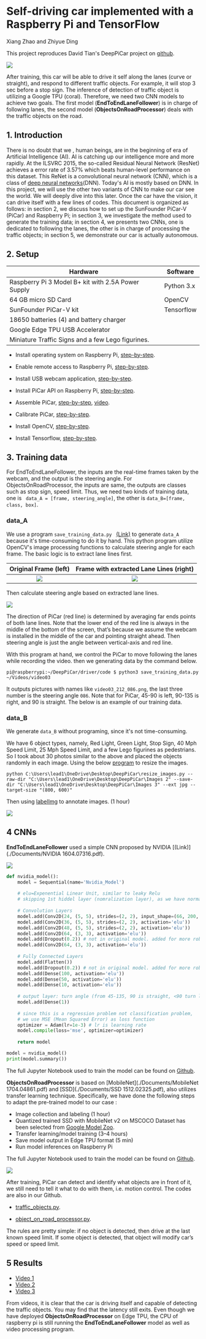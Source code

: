 # Self-driving car implemented with a Raspberry Pi and TensorFlow
Xiang Zhao and Zhiyue Ding

This project reproduces David Tian's DeepPiCar project on [github](https://github.com/dctian/DeepPiCar).

![](./doc/images/Cover.jpg)

After training, this car will be able to drive it self along the lanes (curve or straight), and respond to different traffic objects. For example, it will stop 3 sec before a stop sign. The inference of detection of traffic object is utilizing a Google TPU (coral). Therefore, we need two CNN models to achieve two goals. The first model (**EndToEndLaneFollower**) is in charge of following lanes, the second model (**ObjectsOnRoadProcessor**) deals with the traffic objects on the road. 

## 1. Introduction
There is no doubt that we , human  beings, are in the beginning of era of Artificial Intelligence (AI). AI is catching up our intelligence more and more rapidly.  At the ILSVRC 2015, the so-called Residual Neural Network (ResNet) achieves a error rate of 3.57% which beats human-level performance on this dataset. This ReNet is a convolutional neural network (CNN), which is a class of [deep neural networks](https://en.wikipedia.org/wiki/Deep_neural_network)(DNN). Today's AI is mostly based on DNN. In this project, we will use the other two variants of CNN to make our car see the world. We will deeply dive into this later. Once the car have the vision, it can drive itself with a few lines of codes. This document is organized as follows: in section 2, we discuss how to set up the SunFounder PiCar-V (PiCar) and Raspberry Pi; in section 3, we investigate the method used to generate the training data; in section 4, we presents two CNNs, one is dedicated to following the lanes, the other is in charge of processing the traffic objects; in section 5, we demonstrate our car is actually autonomous.

## 2. Setup
| Hardware                                           | Software   |
| -------------------------------------------------- | ---------- |
| Raspberry Pi 3 Model B+ kit with 2.5A Power Supply | Python 3.x |
| 64 GB micro SD Card                                | OpenCV     |
| SunFounder PiCar-V kit                             | Tensorflow |
| 18650 batteries (4) and  battery charger           |            |
| Google Edge TPU USB Accelerator                    |            |
| Miniature Traffic Signs  and a few Lego figurines. |            |

* Install operating system on Raspberry Pi, [step-by-step](https://projects.raspberrypi.org/en/projects/raspberry-pi-setting-up). 

* Enable remote access to Raspberry Pi, [step-by-step](./doc/remote_access_to_raspberry_pi.pdf).

* Install USB webcam application, [step-by-step](./doc/Cheese.pdf).

* Install PiCar API on Raspberry Pi, [step-by-step](./doc/sunfounder_Picar_V_API.pdf).

* Assemble PiCar, [step-by-step](https://www.sunfounder.com/learn/download/X1BWQ19SYXNwYmVycnlfUGlfU21hcnRfVmlkZW9fQ2FyX1YyLjAucGRm/dispi), [video](https://www.youtube.com/watch?v=Tg_g4YoAZdc&list=PLwWF-ICTWmB6TJ9_kBLL4r_P4yszQycoU).

* Calibrate PiCar, [step-by-step](./doc/Calibration.pdf).

* Install OpenCV, [step-by-step](./doc/open_cv.pdf).

* Install Tensorflow, [step-by-step](./doc/Tensorflow.pdf).

## 3. Training data

For EndToEndLaneFollower, the inputs are the real-time frames taken by the webcam, and the output is the steering angle. For ObjectsOnRoadProcessor, the inputs are same, the outputs are classes such as stop sign, speed limit. Thus, we need two kinds of training data, one is ` data_A = [frame, steering_angle]`, the other is `data_B=[frame, class, box]`.

### data_A

We  use a program `save_training_data.py ` [(Link)](https://github.com/lead14r/DeepPiCar/blob/master/driver/code/save_training_data.py) to generate `data_A`  because it's time-consuming to do it by hand.  This python program utilize OpenCV's image processing functions to calculate steering angle for each frame. The basic logic is to extract lane lines first.

|                Original Frame (left)                 |       Frame with extracted Lane Lines (right)        |
| :--------------------------------------------------: | :--------------------------------------------------: |
| ![](C:\Users\lead1\OneDrive\Desktop\DeepPiCar\1.png) | ![](C:\Users\lead1\OneDrive\Desktop\DeepPiCar\2.png) |

Then calculate steering angle based on extracted lane lines. 

![](C:\Users\lead1\OneDrive\Desktop\DeepPiCar\3.png)



The direction of PiCar (red line) is determined by averaging far ends points of both lane lines. Note that the lower end of the red line is always in the middle of the bottom of the screen, that’s because we assume the webcam is installed in the middle of the car and pointing straight ahead. Then steering angle is just the angle between vertical-axis and red line.

With this program at hand, we control the PiCar to move following the lanes while recording the video. then we generating data by the command below.

```
pi@raspberrypi:~/DeepPiCar/driver/code $ python3 save_training_data.py ~/Videos/video03
```

It outputs pictures with names like `video03_212_086.png`, the last three number is the steering angle `086`. Note that for PiCar, 45-90 is left, 90-135 is right, and 90 is straight. The below is an example of our training data.

### data_B

We generate `data_B` without programing, since it's not time-consuming.

We have 6 object types, namely, Red Light, Green Light, Stop Sign, 40 Mph Speed Limit, 25 Mph Speed Limit, and a few Lego figurines as pedestrians. So I took about 30 photos similar to the above and placed the objects randomly in each image. Using the below [program](./resize_images.py) to resize the images.

```
python C:\Users\lead1\OneDrive\Desktop\DeepPiCar\resize_images.py --raw-dir "C:\Users\lead1\OneDrive\Desktop\DeepPiCar\Images 2" --save-dir "C:\Users\lead1\OneDrive\Desktop\DeepPiCar\Images 3" --ext jpg --target-size "(800, 600)"
```

Then using [labelImg](https://tzutalin.github.io/labelImg/) to annotate images. (1 hour)

![](C:\Users\lead1\OneDrive\Desktop\DeepPiCar\4.png)

## 4 CNNs

**EndToEndLaneFollower** used a simple CNN proposed by NVIDIA [(Link)](./Documents/NVIDIA 1604.07316.pdf).

![](C:\Users\lead1\OneDrive\Desktop\DeepPiCar\5.jpeg)

```python
def nvidia_model():
    model = Sequential(name='Nvidia_Model')
    
    # elu=Expenential Linear Unit, similar to leaky Relu
    # skipping 1st hiddel layer (nomralization layer), as we have normalized the data
    
    # Convolution Layers
    model.add(Conv2D(24, (5, 5), strides=(2, 2), input_shape=(66, 200, 3),\	                 activation='elu')) 
    model.add(Conv2D(36, (5, 5), strides=(2, 2), activation='elu')) 
    model.add(Conv2D(48, (5, 5), strides=(2, 2), activation='elu')) 
    model.add(Conv2D(64, (3, 3), activation='elu')) 
    model.add(Dropout(0.2)) # not in original model. added for more robustness
    model.add(Conv2D(64, (3, 3), activation='elu')) 
    
    # Fully Connected Layers
    model.add(Flatten())
    model.add(Dropout(0.2)) # not in original model. added for more robustness
    model.add(Dense(100, activation='elu'))
    model.add(Dense(50, activation='elu'))
    model.add(Dense(10, activation='elu'))
    
    # output layer: turn angle (from 45-135, 90 is straight, <90 turn left, >90 turn         right)
    model.add(Dense(1)) 
    
    # since this is a regression problem not classification problem,
    # we use MSE (Mean Squared Error) as loss function
    optimizer = Adam(lr=1e-3) # lr is learning rate
    model.compile(loss='mse', optimizer=optimizer)
    
    return model

model = nvidia_model()
print(model.summary())
```

The full Jupyter Notebook used to train the model can be found on [Github](https://github.com/lead14r/DeepPiCar/blob/master/models/lane_navigation/code/end_to_end_lane_navigation.ipynb).

**ObjectsOnRoadProcessor** is based on [MobileNet](./Documents/MobileNet 1704.04861.pdf) and [SSD](./Documents/SSD 1512.02325.pdf), also utilizes transfer learning technique. Specifically, we have done the following steps to adapt the pre-trained model to our case :

* Image collection and labeling (1 hour)
* Quantized trained SSD with MobileNet v2 on MSCOCO Dataset has been selected from [Google Model Zoo](https://github.com/tensorflow/models/blob/master/research/object_detection/g3doc/detection_model_zoo.md).
* Transfer learning/model training (3–4 hours)
* Save model output in Edge TPU format (5 min)
* Run model inferences on Raspberry Pi

The full Jupyter Notebook used to train the model can be found on [Github](https://github.com/lead14r/DeepPiCar/blob/master/models/object_detection/code/tensorflow_traffic_sign_detection.ipynb).

![](C:\Users\lead1\OneDrive\Desktop\DeepPiCar\6.png)

After training, PiCar can detect and identify what objects are in front of it, we still need to tell it what to do with them, i.e. motion control.  The codes are also in our Github. 

* [traffic_objects.py](https://github.com/lead14r/DeepPiCar/blob/master/driver/code/traffic_objects.py).

* [object_on_road_processor.py](https://github.com/lead14r/DeepPiCar/blob/master/driver/code/objects_on_road_processor.py).

The rules are pretty simple: if no object is detected, then drive at the last known speed limit. If some object is detected, that object will modify car’s speed or speed limit.

## 5 Results

* [Video 1](https://www.youtube.com/watch?v=uJVD-99SaUQ)
* [Video 2](https://www.youtube.com/watch?v=191kxmClAb0&t=35s)
* [Video 3](https://www.youtube.com/watch?v=joa1y8AXkQQ)

From videos, it is clear that the car is driving itself and capable of detecting the traffic objects. You may find that the latency still exits. Even though we have deployed **ObjectsOnRoadProcessor** on Edge TPU, the CPU of raspberry pi is still running the **EndToEndLaneFollower** model as well as video processing program. 

